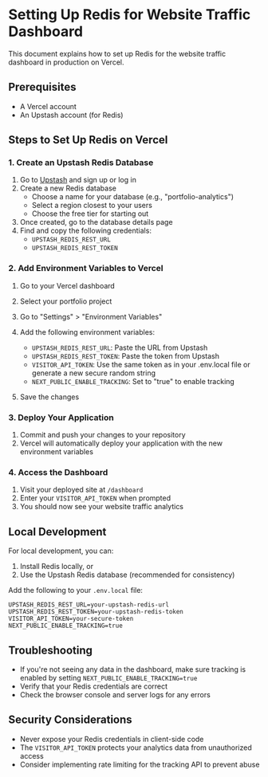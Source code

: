 # Setting Up Redis for Website Traffic Dashboard

This document explains how to set up Redis for the website traffic dashboard in production on Vercel.

## Prerequisites

- A Vercel account
- An Upstash account (for Redis)

## Steps to Set Up Redis on Vercel

### 1. Create an Upstash Redis Database

1. Go to [Upstash](https://upstash.com/) and sign up or log in
2. Create a new Redis database
   - Choose a name for your database (e.g., "portfolio-analytics")
   - Select a region closest to your users
   - Choose the free tier for starting out
3. Once created, go to the database details page
4. Find and copy the following credentials:
   - `UPSTASH_REDIS_REST_URL`
   - `UPSTASH_REDIS_REST_TOKEN`

### 2. Add Environment Variables to Vercel

1. Go to your Vercel dashboard
2. Select your portfolio project
3. Go to "Settings" > "Environment Variables"
4. Add the following environment variables:

   - `UPSTASH_REDIS_REST_URL`: Paste the URL from Upstash
   - `UPSTASH_REDIS_REST_TOKEN`: Paste the token from Upstash
   - `VISITOR_API_TOKEN`: Use the same token as in your .env.local file or generate a new secure random string
   - `NEXT_PUBLIC_ENABLE_TRACKING`: Set to "true" to enable tracking

5. Save the changes

### 3. Deploy Your Application

1. Commit and push your changes to your repository
2. Vercel will automatically deploy your application with the new environment variables

### 4. Access the Dashboard

1. Visit your deployed site at `/dashboard`
2. Enter your `VISITOR_API_TOKEN` when prompted
3. You should now see your website traffic analytics

## Local Development

For local development, you can:

1. Install Redis locally, or
2. Use the Upstash Redis database (recommended for consistency)

Add the following to your `.env.local` file:

```
UPSTASH_REDIS_REST_URL=your-upstash-redis-url
UPSTASH_REDIS_REST_TOKEN=your-upstash-redis-token
VISITOR_API_TOKEN=your-secure-token
NEXT_PUBLIC_ENABLE_TRACKING=true
```

## Troubleshooting

- If you're not seeing any data in the dashboard, make sure tracking is enabled by setting `NEXT_PUBLIC_ENABLE_TRACKING=true`
- Verify that your Redis credentials are correct
- Check the browser console and server logs for any errors

## Security Considerations

- Never expose your Redis credentials in client-side code
- The `VISITOR_API_TOKEN` protects your analytics data from unauthorized access
- Consider implementing rate limiting for the tracking API to prevent abuse
